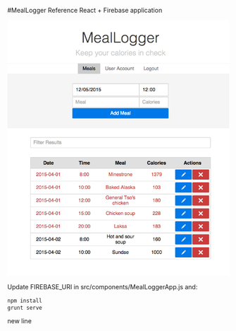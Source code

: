 #MealLogger
Reference React + Firebase application

![image](preview.png)

Update FIREBASE_URI in src/components/MealLoggerApp.js and:

```
npm install
grunt serve
```

new line
